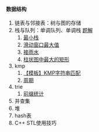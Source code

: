 #### 数据结构

1. 链表与邻接表：树与图的存储
2. 栈与队列：单调队列、单调栈 [题解](https://www.notion.so/LeetCode-e596b2ce556841ba98eb0762e45fd1e5)
   1. [最小栈](https://leetcode-cn.com/problems/min-stack/)
   2. [滑动窗口最大值](https://leetcode-cn.com/problems/sliding-window-maximum/)
   3. [接雨水](https://leetcode-cn.com/problems/trapping-rain-water/)
   4. [柱状图中最大的矩形](https://leetcode-cn.com/problems/largest-rectangle-in-histogram/)
3. kmp
   1. [【模板】KMP字符串匹配](https://www.luogu.com.cn/problem/P3375)
   2. [周期](https://www.acwing.com/problem/content/description/143/)
4. trie
   1. [前缀统计](https://www.acwing.com/problem/content/description/144/)
5. 并查集
6. 堆
7. hash表
8. C++ STL使用技巧